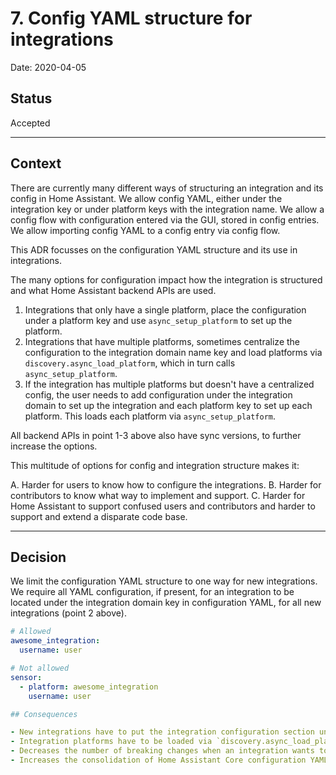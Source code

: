 # 7. Config YAML structure for integrations

Date: 2020-04-05

## Status

Accepted

---

## Context

There are currently many different ways of structuring an integration and its config in Home Assistant. We allow config YAML, either under the integration key or under platform keys with the integration name. We allow a config flow with configuration entered via the GUI, stored in config entries. We allow importing config YAML to a config entry via config flow.

This ADR focusses on the configuration YAML structure and its use in integrations.

The many options for configuration impact how the integration is structured and what Home Assistant backend APIs are used.

1. Integrations that only have a single platform, place the configuration under a platform key and use `async_setup_platform` to set up the platform.
2. Integrations that have multiple platforms, sometimes centralize the configuration to the integration domain name key and load platforms via `discovery.async_load_platform`, which in turn calls `async_setup_platform`.
3. If the integration has multiple platforms but doesn't have a centralized config, the user needs to add configuration under the integration domain to set up the integration and each platform key to set up each platform. This loads each platform via `async_setup_platform`.

All backend APIs in point 1-3 above also have sync versions, to further increase the options.

This multitude of options for config and integration structure makes it:

A. Harder for users to know how to configure the integrations.
B. Harder for contributors to know what way to implement and support.
C. Harder for Home Assistant to support confused users and contributors and harder to support and extend a disparate code base.

---

## Decision

We limit the configuration YAML structure to one way for new integrations. We require all YAML configuration, if present, for an integration to be located under the integration domain key in configuration YAML, for all new integrations (point 2 above).

```yaml
# Allowed
awesome_integration:
  username: user

# Not allowed
sensor:
  - platform: awesome_integration
    username: user

## Consequences

- New integrations have to put the integration configuration section under the integration domain key if configuration YAML is used.
- Integration platforms have to be loaded via `discovery.async_load_platform` or `discovery.load_platform` if not using configuration entries. This is a small increase in complexity for new integration contributions.
- Decreases the number of breaking changes when an integration wants to add more platforms and move the configuration from a per platform configuration to a centralized integration domain configuration section.
- Increases the consolidation of Home Assistant Core configuration YAML integration structure; instead of increasing disparity.
